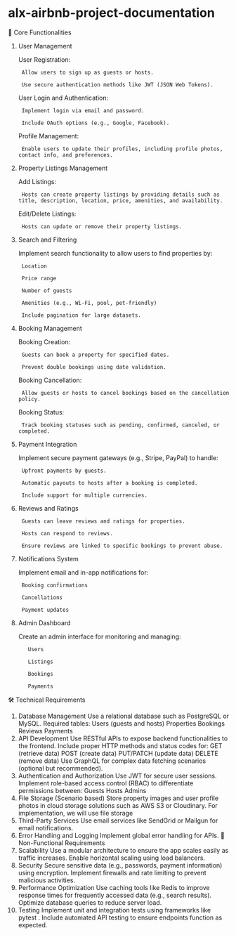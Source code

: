 # alx-airbnb-project-documentation

🔑 Core Functionalities

1. User Management
  
      User Registration:
        
        Allow users to sign up as guests or hosts.
        
        Use secure authentication methods like JWT (JSON Web Tokens).
        
      User Login and Authentication:
        
        Implement login via email and password.
        
        Include OAuth options (e.g., Google, Facebook).
        
      Profile Management:
        
        Enable users to update their profiles, including profile photos, contact info, and preferences.

2. Property Listings Management

      Add Listings:
        
        Hosts can create property listings by providing details such as title, description, location, price, amenities, and availability.
        
      Edit/Delete Listings:
        
        Hosts can update or remove their property listings.

3. Search and Filtering

      Implement search functionality to allow users to find properties by:
      
        Location
        
        Price range
        
        Number of guests
        
        Amenities (e.g., Wi-Fi, pool, pet-friendly)
        
        Include pagination for large datasets.

4. Booking Management

      Booking Creation:
      
        Guests can book a property for specified dates.
        
        Prevent double bookings using date validation.
      
      Booking Cancellation:
      
        Allow guests or hosts to cancel bookings based on the cancellation policy.
      
      Booking Status:
      
        Track booking statuses such as pending, confirmed, canceled, or completed.

5. Payment Integration

      Implement secure payment gateways (e.g., Stripe, PayPal) to handle:
      
        Upfront payments by guests.
        
        Automatic payouts to hosts after a booking is completed.
        
        Include support for multiple currencies.

6. Reviews and Ratings

        Guests can leave reviews and ratings for properties.
        
        Hosts can respond to reviews.
        
        Ensure reviews are linked to specific bookings to prevent abuse.

7. Notifications System

      Implement email and in-app notifications for:
      
        Booking confirmations
        
        Cancellations
        
        Payment updates

8. Admin Dashboard

      Create an admin interface for monitoring and managing:
      
          Users
          
          Listings
          
          Bookings
          
          Payments

🛠️ Technical Requirements
1. Database Management
Use a relational database such as PostgreSQL or MySQL.
Required tables:
Users (guests and hosts)
Properties
Bookings
Reviews
Payments
2. API Development
Use RESTful APIs to expose backend functionalities to the frontend.
Include proper HTTP methods and status codes for:
GET (retrieve data)
POST (create data)
PUT/PATCH (update data)
DELETE (remove data)
Use GraphQL for complex data fetching scenarios (optional but recommended).
3. Authentication and Authorization
Use JWT for secure user sessions.
Implement role-based access control (RBAC) to differentiate permissions between:
Guests
Hosts
Admins
4. File Storage (Scenario based)
Store property images and user profile photos in cloud storage solutions such as AWS S3 or Cloudinary. For implementation, we will use file storage
5. Third-Party Services
Use email services like SendGrid or Mailgun for email notifications.
6. Error Handling and Logging
Implement global error handling for APIs.
🚀 Non-Functional Requirements
1. Scalability
Use a modular architecture to ensure the app scales easily as traffic increases.
Enable horizontal scaling using load balancers.
2. Security
Secure sensitive data (e.g., passwords, payment information) using encryption.
Implement firewalls and rate limiting to prevent malicious activities.
3. Performance Optimization
Use caching tools like Redis to improve response times for frequently accessed data (e.g., search results).
Optimize database queries to reduce server load.
4. Testing
Implement unit and integration tests using frameworks like pytest .
Include automated API testing to ensure endpoints function as expected.
